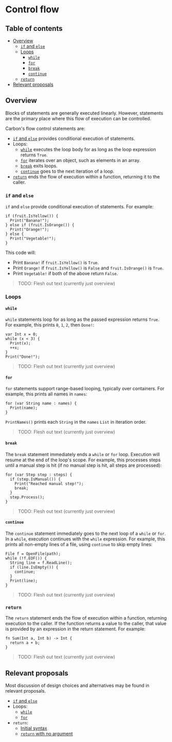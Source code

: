 # Control flow

<!--
Part of the Carbon Language project, under the Apache License v2.0 with LLVM
Exceptions. See /LICENSE for license information.
SPDX-License-Identifier: Apache-2.0 WITH LLVM-exception
-->

<!-- toc -->

## Table of contents

-   [Overview](#overview)
    -   [`if` and `else`](#if-and-else)
    -   [Loops](#loops)
        -   [`while`](#while)
        -   [`for`](#for)
        -   [`break`](#break)
        -   [`continue`](#continue)
    -   [`return`](#return)
-   [Relevant proposals](#relevant-proposals)

<!-- tocstop -->

## Overview

Blocks of statements are generally executed linearly. However, statements are
the primary place where this flow of execution can be controlled.

Carbon's flow control statements are:

-   [`if` and `else`](#if-and-else) provides conditional execution of
    statements.
-   Loops:
    -   [`while`](#while) executes the loop body for as long as the loop
        expression returns `True`.
    -   [`for`](#for) iterates over an object, such as elements in an array.
    -   [`break`](#break) exits loops.
    -   [`continue`](#continue) goes to the next iteration of a loop.
-   [`return`](#return) ends the flow of execution within a function, returning
    it to the caller.

### `if` and `else`

`if` and `else` provide conditional execution of statements. For example:

```carbon
if (fruit.IsYellow()) {
  Print("Banana!");
} else if (fruit.IsOrange()) {
  Print("Orange!");
} else {
  Print("Vegetable!");
}
```

This code will:

-   Print `Banana!` if `fruit.IsYellow()` is `True`.
-   Print `Orange!` if `fruit.IsYellow()` is `False` and `fruit.IsOrange()` is
    `True`.
-   Print `Vegetable!` if both of the above return `False`.

> TODO: Flesh out text (currently just overview)

### Loops

#### `while`

`while` statements loop for as long as the passed expression returns `True`. For
example, this prints `0`, `1`, `2`, then `Done!`:

```carbon
var Int x = 0;
while (x < 3) {
  Print(x);
  ++x;
}
Print("Done!");
```

> TODO: Flesh out text (currently just overview)

#### `for`

`for` statements support range-based looping, typically over containers. For
example, this prints all names in `names`:

```carbon
for (var String name : names) {
  Print(name);
}
```

`PrintNames()` prints each `String` in the `names` `List` in iteration order.

> TODO: Flesh out text (currently just overview)

#### `break`

The `break` statement immediately ends a `while` or `for` loop. Execution will
resume at the end of the loop's scope. For example, this processes steps until a
manual step is hit (if no manual step is hit, all steps are processed):

```carbon
for (var Step step : steps) {
  if (step.IsManual()) {
    Print("Reached manual step!");
    break;
  }
  step.Process();
}
```

> TODO: Flesh out text (currently just overview)

#### `continue`

The `continue` statement immediately goes to the next loop of a `while` or
`for`. In a `while`, execution continues with the `while` expression. For
example, this prints all non-empty lines of a file, using `continue` to skip
empty lines:

```carbon
File f = OpenFile(path);
while (!f.EOF()) {
  String line = f.ReadLine();
  if (line.IsEmpty()) {
    continue;
  }
  Print(line);
}
```

> TODO: Flesh out text (currently just overview)

### `return`

The `return` statement ends the flow of execution within a function, returning
execution to the caller. If the function returns a value to the caller, that
value is provided by an expression in the return statement. For example:

```carbon
fn Sum(Int a, Int b) -> Int {
  return a + b;
}
```

> TODO: Flesh out text (currently just overview)

## Relevant proposals

Most discussion of design choices and alternatives may be found in relevant
proposals.

-   [`if` and `else`](/proposals/p0285.md)
-   Loops:
    -   [`while`](/proposals/p0340.md)
    -   [`for`](/proposals/p0353.md)
-   `return`:
    -   [Initial syntax](/proposals/p0415.md)
    -   [`return` with no argument](/proposals/p0538.md)
